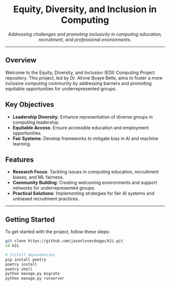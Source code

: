 <h1 align="center">Equity, Diversity, and Inclusion in Computing</h1>

<p align="center">
  <i>Addressing challenges and promoting inclusivity in computing education, recruitment, and professional environments.</i>
</p>

---

## Overview

Welcome to the Equity, Diversity, and Inclusion (EDI) Computing Project repository. This project, led by Dr. Alivne
Boaye Belle, aims to foster a more inclusive computing community by addressing barriers and promoting equitable opportunities
for underrepresented groups.

## Key Objectives

- **Leadership Diversity**: Enhance representation of diverse groups in computing leadership.
- **Equitable Access**: Ensure accessible education and employment opportunities.
- **Fair Systems**: Develop frameworks to mitigate bias in AI and machine learning.

## Features

- **Research Focus**: Tackling issues in computing education, recruitment biases, and ML fairness.
- **Community Building**: Creating welcoming environments and support networks for underrepresented groups.
- **Practical Solutions**: Implementing strategies for fair AI systems and unbiased recruitment practices.

---

## Getting Started

To get started with the project, follow these steps:

```bash
git clone https://github.com/jasonlovesdoggo/k2i.git
cd k2i

# Install dependencies
pip install poetry
poetry install
poetry shell
python manage.py migrate
python manage.py runserver
```
